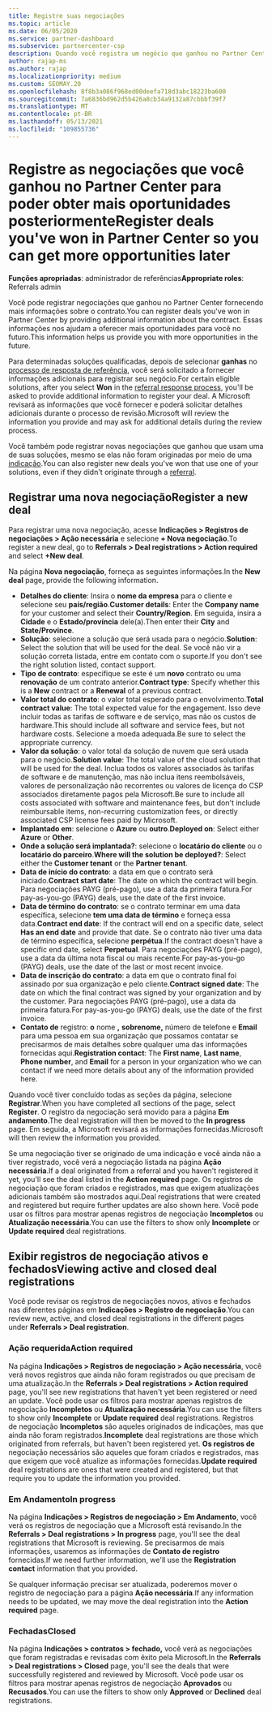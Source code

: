 ```yaml
---
title: Registre suas negociações
ms.topic: article
ms.date: 06/05/2020
ms.service: partner-dashboard
ms.subservice: partnercenter-csp
description: Quando você registra um negócio que ganhou no Partner Center, ele ajuda a Microsoft a fornecer mais oportunidades no futuro.
author: rajap-ms
ms.author: rajap
ms.localizationpriority: medium
ms.custom: SEOMAY.20
ms.openlocfilehash: 8f8b3a086f968ed00deefa718d3abc18223ba600
ms.sourcegitcommit: 7a6836bd962d5b426a8cb34a9132a87cbbbf39f7
ms.translationtype: MT
ms.contentlocale: pt-BR
ms.lasthandoff: 05/13/2021
ms.locfileid: "109855736"
---
```

# <a name="register-deals-youve-won-in-partner-center-so-you-can-get-more-opportunities-later"></a><span data-ttu-id="888a4-103">Registre as negociações que você ganhou no Partner Center para poder obter mais oportunidades posteriormente</span><span class="sxs-lookup"><span data-stu-id="888a4-103">Register deals you've won in Partner Center so you can get more opportunities later</span></span>

<span data-ttu-id="888a4-104">**Funções apropriadas**: administrador de referências</span><span class="sxs-lookup"><span data-stu-id="888a4-104">**Appropriate roles**: Referrals admin</span></span>

<span data-ttu-id="888a4-105">Você pode registrar negociações que ganhou no Partner Center fornecendo mais informações sobre o contrato.</span><span class="sxs-lookup"><span data-stu-id="888a4-105">You can register deals you've won in Partner Center by providing additional information about the contract.</span></span> <span data-ttu-id="888a4-106">Essas informações nos ajudam a oferecer mais oportunidades para você no futuro.</span><span class="sxs-lookup"><span data-stu-id="888a4-106">This information helps us provide you with more opportunities in the future.</span></span>

<span data-ttu-id="888a4-107">Para determinadas soluções qualificadas, depois de selecionar **ganhas** no [processo de resposta de referência](manage-leads.md), você será solicitado a fornecer informações adicionais para registrar seu negócio.</span><span class="sxs-lookup"><span data-stu-id="888a4-107">For certain eligible solutions, after you select **Won** in the [referral response process](manage-leads.md), you'll be asked to provide additional information to register your deal.</span></span> <span data-ttu-id="888a4-108">A Microsoft revisará as informações que você fornecer e poderá solicitar detalhes adicionais durante o processo de revisão.</span><span class="sxs-lookup"><span data-stu-id="888a4-108">Microsoft will review the information you provide and may ask for additional details during the review process.</span></span>

<span data-ttu-id="888a4-109">Você também pode registrar novas negociações que ganhou que usam uma de suas soluções, mesmo se elas não foram originadas por meio de uma [indicação](referrals.md).</span><span class="sxs-lookup"><span data-stu-id="888a4-109">You can also register new deals you've won that use one of your solutions, even if they didn't originate through a [referral](referrals.md).</span></span> 

## <a name="register-a-new-deal"></a><span data-ttu-id="888a4-110">Registrar uma nova negociação</span><span class="sxs-lookup"><span data-stu-id="888a4-110">Register a new deal</span></span>

<span data-ttu-id="888a4-111">Para registrar uma nova negociação, acesse **Indicações > Registros de negociações > Ação necessária** e selecione **+ Nova negociação**.</span><span class="sxs-lookup"><span data-stu-id="888a4-111">To register a new deal, go to **Referrals > Deal registrations > Action required** and select **+New deal**.</span></span>

<span data-ttu-id="888a4-112">Na página **Nova negociação**, forneça as seguintes informações.</span><span class="sxs-lookup"><span data-stu-id="888a4-112">In the **New deal** page, provide the following information.</span></span>

- <span data-ttu-id="888a4-113">**Detalhes do cliente**: Insira o **nome da empresa** para o cliente e selecione seu **país/região**.</span><span class="sxs-lookup"><span data-stu-id="888a4-113">**Customer details**: Enter the **Company name** for your customer and select their **Country/Region**.</span></span> <span data-ttu-id="888a4-114">Em seguida, insira a **Cidade** e o **Estado/província** dele(a).</span><span class="sxs-lookup"><span data-stu-id="888a4-114">Then enter their **City** and **State/Province**.</span></span>
- <span data-ttu-id="888a4-115">**Solução**: selecione a solução que será usada para o negócio.</span><span class="sxs-lookup"><span data-stu-id="888a4-115">**Solution**: Select the solution that will be used for the deal.</span></span> <span data-ttu-id="888a4-116">Se você não vir a solução correta listada, entre em contato com o suporte.</span><span class="sxs-lookup"><span data-stu-id="888a4-116">If you don't see the right solution listed, contact support.</span></span>
- <span data-ttu-id="888a4-117">**Tipo de contrato**: especifique se este é um **novo** contrato ou uma **renovação** de um contrato anterior.</span><span class="sxs-lookup"><span data-stu-id="888a4-117">**Contract type**: Specify whether this is a **New** contract or a **Renewal** of a previous contract.</span></span>
- <span data-ttu-id="888a4-118">**Valor total do contrato**: o valor total esperado para o envolvimento.</span><span class="sxs-lookup"><span data-stu-id="888a4-118">**Total contract value**: The total expected value for the engagement.</span></span> <span data-ttu-id="888a4-119">Isso deve incluir todas as tarifas de software e de serviço, mas não os custos de hardware.</span><span class="sxs-lookup"><span data-stu-id="888a4-119">This should include all software and service fees, but not hardware costs.</span></span> <span data-ttu-id="888a4-120">Selecione a moeda adequada.</span><span class="sxs-lookup"><span data-stu-id="888a4-120">Be sure to select the appropriate currency.</span></span>
- <span data-ttu-id="888a4-121">**Valor da solução**: o valor total da solução de nuvem que será usada para o negócio.</span><span class="sxs-lookup"><span data-stu-id="888a4-121">**Solution value**: The total value of the cloud solution that will be used for the deal.</span></span> <span data-ttu-id="888a4-122">Inclua todos os valores associados às tarifas de software e de manutenção, mas não inclua itens reembolsáveis, valores de personalização não recorrentes ou valores de licença do CSP associados diretamente pagos pela Microsoft.</span><span class="sxs-lookup"><span data-stu-id="888a4-122">Be sure to include all costs associated with software and maintenance fees, but don't include reimbursable items, non-recurring customization fees, or directly associated CSP license fees paid by Microsoft.</span></span>
- <span data-ttu-id="888a4-123">**Implantado em**: selecione o **Azure** ou **outro**.</span><span class="sxs-lookup"><span data-stu-id="888a4-123">**Deployed on**: Select either **Azure** or **Other**.</span></span>
- <span data-ttu-id="888a4-124">**Onde a solução será implantada?**: selecione o **locatário do cliente** ou o **locatário do parceiro**.</span><span class="sxs-lookup"><span data-stu-id="888a4-124">**Where will the solution be deployed?**: Select either the **Customer tenant** or the **Partner tenant**.</span></span>
- <span data-ttu-id="888a4-125">**Data de início do contrato**: a data em que o contrato será iniciado.</span><span class="sxs-lookup"><span data-stu-id="888a4-125">**Contract start date**: The date on which the contract will begin.</span></span> <span data-ttu-id="888a4-126">Para negociações PAYG (pré-pago), use a data da primeira fatura.</span><span class="sxs-lookup"><span data-stu-id="888a4-126">For pay-as-you-go (PAYG) deals, use the date of the first invoice.</span></span>
- <span data-ttu-id="888a4-127">**Data de término do contrato**: se o contrato terminar em uma data específica, selecione **tem uma data de término** e forneça essa data.</span><span class="sxs-lookup"><span data-stu-id="888a4-127">**Contract end date**: If the contract will end on a specific date, select **Has an end date** and provide that date.</span></span> <span data-ttu-id="888a4-128">Se o contrato não tiver uma data de término específica, selecione **perpétua**.</span><span class="sxs-lookup"><span data-stu-id="888a4-128">If the contract doesn't have a specific end date, select **Perpetual**.</span></span> <span data-ttu-id="888a4-129">Para negociações PAYG (pré-pago), use a data da última nota fiscal ou mais recente.</span><span class="sxs-lookup"><span data-stu-id="888a4-129">For pay-as-you-go (PAYG) deals, use the date of the last or most recent invoice.</span></span>
- <span data-ttu-id="888a4-130">**Data de inscrição do contrato**: a data em que o contrato final foi assinado por sua organização e pelo cliente.</span><span class="sxs-lookup"><span data-stu-id="888a4-130">**Contract signed date**: The date on which the final contract was signed by your organization and by the customer.</span></span> <span data-ttu-id="888a4-131">Para negociações PAYG (pré-pago), use a data da primeira fatura.</span><span class="sxs-lookup"><span data-stu-id="888a4-131">For pay-as-you-go (PAYG) deals, use the date of the first invoice.</span></span>
- <span data-ttu-id="888a4-132">**Contato de** registro: **o** nome **,** **sobrenome,** número de telefone e **Email** para uma pessoa em sua organização que possamos contatar se precisarmos de mais detalhes sobre qualquer uma das informações fornecidas aqui.</span><span class="sxs-lookup"><span data-stu-id="888a4-132">**Registration contact**: The **First name**, **Last name**, **Phone number**, and **Email** for a person in your organization who we can contact if we need more details about any of the information provided here.</span></span>

<span data-ttu-id="888a4-133">Quando você tiver concluído todas as seções da página, selecione **Registrar**.</span><span class="sxs-lookup"><span data-stu-id="888a4-133">When you have completed all sections of the page, select **Register**.</span></span> <span data-ttu-id="888a4-134">O registro da negociação será movido para a página **Em andamento**.</span><span class="sxs-lookup"><span data-stu-id="888a4-134">The deal registration will then be moved to the **In progress** page.</span></span> <span data-ttu-id="888a4-135">Em seguida, a Microsoft revisará as informações fornecidas.</span><span class="sxs-lookup"><span data-stu-id="888a4-135">Microsoft will then review the information you provided.</span></span>

<span data-ttu-id="888a4-136">Se uma negociação tiver se originado de uma indicação e você ainda não a tiver registrado, você verá a negociação listada na página **Ação necessária**.</span><span class="sxs-lookup"><span data-stu-id="888a4-136">If a deal originated from a referral and you haven't registered it yet, you'll see the deal listed in the **Action required** page.</span></span> <span data-ttu-id="888a4-137">Os registros de negociação que foram criados e registrados, mas que exigem atualizações adicionais também são mostrados aqui.</span><span class="sxs-lookup"><span data-stu-id="888a4-137">Deal registrations that were created and registered but require further updates are also shown here.</span></span> <span data-ttu-id="888a4-138">Você pode usar os filtros para mostrar apenas registros de negociação **Incompletos** ou **Atualização necessária**.</span><span class="sxs-lookup"><span data-stu-id="888a4-138">You can use the filters to show only **Incomplete** or **Update required** deal registrations.</span></span>

## <a name="viewing-active-and-closed-deal-registrations"></a><span data-ttu-id="888a4-139">Exibir registros de negociação ativos e fechados</span><span class="sxs-lookup"><span data-stu-id="888a4-139">Viewing active and closed deal registrations</span></span>

<span data-ttu-id="888a4-140">Você pode revisar os registros de negociações novos, ativos e fechados nas diferentes páginas em **Indicações > Registro de negociação**.</span><span class="sxs-lookup"><span data-stu-id="888a4-140">You can review new, active, and closed deal registrations in the different pages under **Referrals > Deal registration**.</span></span>

### <a name="action-required"></a><span data-ttu-id="888a4-141">Ação requerida</span><span class="sxs-lookup"><span data-stu-id="888a4-141">Action required</span></span>

<span data-ttu-id="888a4-142">Na página **Indicações > Registros de negociação > Ação necessária**, você verá novos registros que ainda não foram registrados ou que precisam de uma atualização.</span><span class="sxs-lookup"><span data-stu-id="888a4-142">In the **Referrals > Deal registrations > Action required** page, you'll see new registrations that haven't yet been registered or need an update.</span></span> <span data-ttu-id="888a4-143">Você pode usar os filtros para mostrar apenas registros de negociação **Incompletos** ou **Atualização necessária**.</span><span class="sxs-lookup"><span data-stu-id="888a4-143">You can use the filters to show only **Incomplete** or **Update required** deal registrations.</span></span> <span data-ttu-id="888a4-144">Registros de negociação **Incompletos** são aqueles originados de indicações, mas que ainda não foram registrados.</span><span class="sxs-lookup"><span data-stu-id="888a4-144">**Incomplete** deal registrations are those which originated from referrals, but haven't been registered yet.</span></span> <span data-ttu-id="888a4-145">**Os registros de** negociação necessários são aqueles que foram criados e registrados, mas que exigem que você atualize as informações fornecidas.</span><span class="sxs-lookup"><span data-stu-id="888a4-145">**Update required** deal registrations are ones that were created and registered, but that require you to update the information you provided.</span></span>

### <a name="in-progress"></a><span data-ttu-id="888a4-146">Em Andamento</span><span class="sxs-lookup"><span data-stu-id="888a4-146">In progress</span></span>

<span data-ttu-id="888a4-147">Na página **Indicações > Registros de negociação > Em Andamento**, você verá os registros de negociação que a Microsoft está revisando.</span><span class="sxs-lookup"><span data-stu-id="888a4-147">In the **Referrals > Deal registrations > In progress** page, you'll see the deal registrations that Microsoft is reviewing.</span></span> <span data-ttu-id="888a4-148">Se precisarmos de mais informações, usaremos as informações de **Contato de registro** fornecidas.</span><span class="sxs-lookup"><span data-stu-id="888a4-148">If we need further information, we'll use the **Registration contact** information that you provided.</span></span>

<span data-ttu-id="888a4-149">Se qualquer informação precisar ser atualizada, poderemos mover o registro de negociação para a página **Ação necessária**.</span><span class="sxs-lookup"><span data-stu-id="888a4-149">If any information needs to be updated, we may move the deal registration into the **Action required** page.</span></span>

### <a name="closed"></a><span data-ttu-id="888a4-150">Fechadas</span><span class="sxs-lookup"><span data-stu-id="888a4-150">Closed</span></span>

<span data-ttu-id="888a4-151">Na página **Indicações > contratos > fechado,** você verá as negociações que foram registradas e revisadas com êxito pela Microsoft.</span><span class="sxs-lookup"><span data-stu-id="888a4-151">In the **Referrals > Deal registrations > Closed** page, you'll see the deals that were successfully registered and reviewed by Microsoft.</span></span> <span data-ttu-id="888a4-152">Você pode usar os filtros para mostrar apenas registros de negociação **Aprovados** ou **Recusados**.</span><span class="sxs-lookup"><span data-stu-id="888a4-152">You can use the filters to show only **Approved** or **Declined** deal registrations.</span></span>
